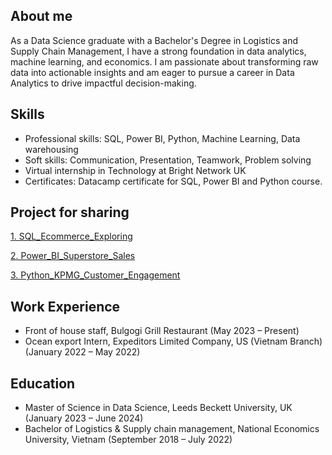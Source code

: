 ## About me 
As a Data Science graduate with a Bachelor's Degree in Logistics and Supply Chain Management, I have a strong foundation in data analytics, machine learning, and economics. I am passionate about transforming raw data into actionable insights and am eager to pursue a career in Data Analytics to drive impactful decision-making. 
## Skills 
- Professional skills: SQL, Power BI, Python, Machine Learning, Data warehousing
- Soft skills: Communication, Presentation, Teamwork, Problem solving
- Virtual internship in Technology at Bright Network UK
- Certificates: Datacamp certificate for SQL, Power BI and Python course.
## Project for sharing
[1. SQL_Ecommerce_Exploring](https://github.com/mistletoegoegoe/SQL_Ecommerce_Exploring)

[2. Power_BI_Superstore_Sales](https://github.com/mistletoegoegoe/Power_BI_Superstore_Sales)

[3. Python_KPMG_Customer_Engagement](https://github.com/mistletoegoegoe/Python_KPMG_Data_Analysis)

## Work Experience
- Front of house staff, Bulgogi Grill Restaurant (May 2023 – Present)
- Ocean export Intern, Expeditors Limited Company, US (Vietnam Branch) (January 2022 – May 2022)

## Education 
- Master of Science in Data Science, Leeds Beckett University, UK (January 2023 – June 2024)
- Bachelor of Logistics & Supply chain management, National Economics University, Vietnam (September 2018 – July 2022)

<!--
**mistletoegoegoe/mistletoegoegoe** is a ✨ _special_ ✨ repository because its `README.md` (this file) appears on your GitHub profile.

Here are some ideas to get you started:

- 🔭 I’m currently working on ...
- 🌱 I’m currently learning ...
- 👯 I’m looking to collaborate on ...
- 🤔 I’m looking for help with ...
- 💬 Ask me about ...
- 📫 How to reach me: ...
- 😄 Pronouns: ...
- ⚡ Fun fact: ...
-->
